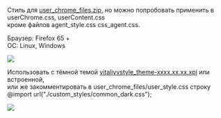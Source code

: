Стиль для [user_chrome_files.zip](https://github.com/VitaliyVstyle/VitaliyVstyle.github.io/blob/master/stylesff/toolbars/user_chrome_files.zip), но можно попробовать применить в userChrome.css, userContent.css     
кроме файлов agent_style.css css_agent.css.

Браузер: Firefox 65 +     
ОС: Linux, Windows

<img src="https://raw.githubusercontent.com/VitaliyVstyle/VitaliyVstyle.github.io/master/stylesff/full_theme/image_01.png"/>

Использовать с тёмной темой [vitaliyvstyle_theme-xxxx.xx.xx.xpi](https://github.com/VitaliyVstyle/VitaliyVstyle.github.io/tree/master/webextensions) или встроенной,     
или же закомментировать в user_chrome_files/user_style.css строку     
@import url("./custom_styles/common_dark.css");

<img src="https://raw.githubusercontent.com/VitaliyVstyle/VitaliyVstyle.github.io/master/stylesff/full_theme/image_02.png"/>
